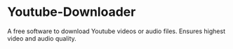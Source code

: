 # Youtube-Downloader
A free software to download Youtube videos or audio files. Ensures highest video and audio quality.
